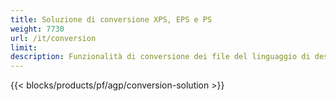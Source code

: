 ```yaml
---
title: Soluzione di conversione XPS, EPS e PS 
weight: 7730
url: /it/conversion
limit: 
description: Funzionalità di conversione dei file del linguaggio di descrizione della pagina fornita dalle API native di Aspose.Page e dalle app gratuite per convertire file XPS, PS, EPS e OXPS.
---
```


{{< blocks/products/pf/agp/conversion-solution >}} 
